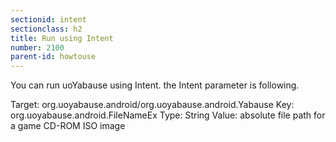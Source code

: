 ```yaml
---
sectionid: intent
sectionclass: h2
title: Run using Intent
number: 2100
parent-id: howtouse
---
```


You can run uoYabause using Intent. the Intent parameter is following.

Target: org.uoyabause.android/org.uoyabause.android.Yabause
Key: org.uoyabause.android.FileNameEx
Type: String
Value: absolute file path for a game CD-ROM ISO image
